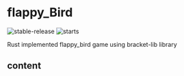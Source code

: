 # flappy_Bird

![stable-release](https://img.shields.io/badge/flappy_bird-Developing-da282a)
![starts](https://shields.io/github/stars/JYe9/flappy_bird)

Rust implemented flappy_bird game using bracket-lib library

## content

